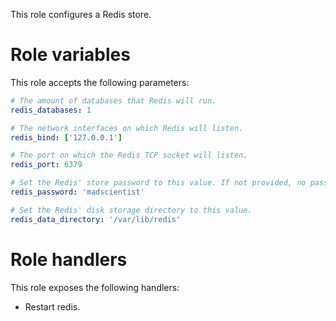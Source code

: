 This role configures a Redis store.

# Role variables

This role accepts the following parameters:

```yaml
# The amount of databases that Redis will run.
redis_databases: 1

# The network interfaces on which Redis will listen.
redis_bind: ['127.0.0.1']

# The port on which the Redis TCP socket will listen.
redis_port: 6379

# Set the Redis' store password to this value. If not provided, no password will be set.
redis_password: 'madscientist'

# Set the Redis' disk storage directory to this value.
redis_data_directory: '/var/lib/redis'
```

# Role handlers

This role exposes the following handlers:

- Restart redis.
